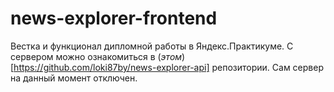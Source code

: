 # **news-explorer-frontend**
Вестка и функционал дипломной работы в Яндекс.Практикуме.
С сервером можно ознакомиться в (*этом*) [https://github.com/loki87by/news-explorer-api] репозитории.
Сам сервер на данный момент отключен.
